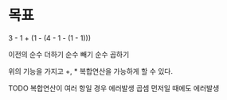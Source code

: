 # 목표
3 - 1 + (1 - (4 - 1 - (1 - 1)))

이전의 
순수 더하기
순수 빼기
순수 곱하기

위의 기능을 가지고 +, * 복합연산을 가능하게 할 수 있다.

TODO 
복합연산이 여러 항일 경우 에러발생
곱셈 먼저일 때에도 에러발생